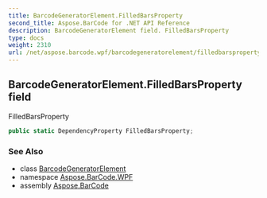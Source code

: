```yaml
---
title: BarcodeGeneratorElement.FilledBarsProperty
second_title: Aspose.BarCode for .NET API Reference
description: BarcodeGeneratorElement field. FilledBarsProperty
type: docs
weight: 2310
url: /net/aspose.barcode.wpf/barcodegeneratorelement/filledbarsproperty/
---
```

## BarcodeGeneratorElement.FilledBarsProperty field

FilledBarsProperty

```csharp
public static DependencyProperty FilledBarsProperty;
```

### See Also

* class [BarcodeGeneratorElement](../)
* namespace [Aspose.BarCode.WPF](../../../aspose.barcode.wpf/)
* assembly [Aspose.BarCode](../../../)


